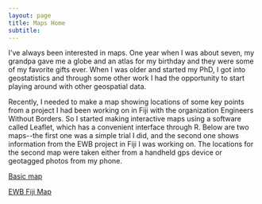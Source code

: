 ```yaml
---
layout: page
title: Maps Home
subtitle: 
---
```


I've always been interested in maps. One year when I was about seven, my grandpa gave 
me a globe and an atlas for my birthday and they were some of my favorite gifts ever. 
When I was older and started my PhD, I got into geostatistics and through some other 
work I had the opportunity to start playing around with other geospatial data. 

Recently, I needed to make a map showing locations of some key points from a project 
I had been working on in Fiji with the organization Engineers Without Borders. So I 
started making interactive maps using a software called Leaflet, which has a 
convenient interface through R. Below are two maps--the first one was a simple trial 
I did, and the second one shows information from the EWB project in Fiji I was working 
on. The locations for the second map were taken either from a handheld gps device or 
geotagged photos from my phone. 

[Basic map](map2.html)

[EWB Fiji Map](EWB_Fiji_map.html)